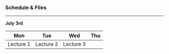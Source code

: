 ### Schedule & Files
---

**July 3rd**


| Mon | Tue | Wed | Thu | 
| --- | --- | --- | --- |
| Lecture 1 | Lecture 2| Lecture 3 | |

